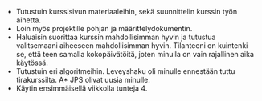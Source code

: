 * Tutustuin kurssisivun materiaaleihin, sekä suunnittelin kurssin työn aihetta. 
* Loin myös projektille pohjan ja määrittelydokumentin.
* Haluaisin suorittaa kurssin mahdollisimman hyvin ja tutustua valitsemaani aiheeseen mahdollisimman hyvin. Tilanteeni on kuintenki se, että teen samalla kokopäivätöitä, joten minulla on vain rajallinen aika käytössä.
* Tutustuin eri algoritmeihin. Leveyshaku oli minulle ennestään tuttu tirakurssilta. A* JPS olivat uusia minulle.
* Käytin ensimmäisellä viikkolla tunteja 4.
